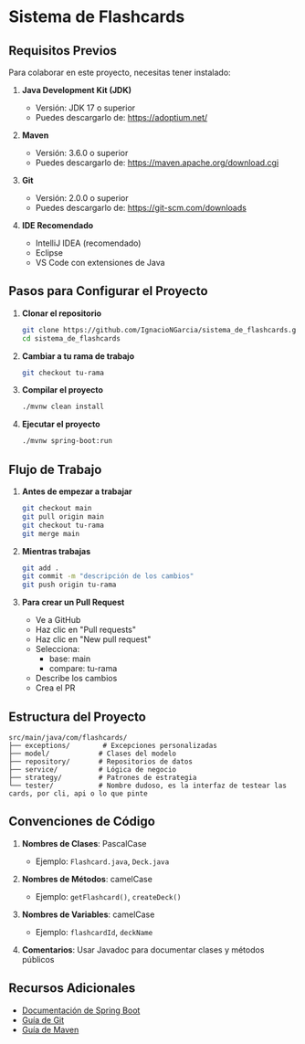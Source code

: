# Sistema de Flashcards

## Requisitos Previos

Para colaborar en este proyecto, necesitas tener instalado:

1. **Java Development Kit (JDK)**
   - Versión: JDK 17 o superior
   - Puedes descargarlo de: https://adoptium.net/

2. **Maven**
   - Versión: 3.6.0 o superior
   - Puedes descargarlo de: https://maven.apache.org/download.cgi

3. **Git**
   - Versión: 2.0.0 o superior
   - Puedes descargarlo de: https://git-scm.com/downloads

4. **IDE Recomendado**
   - IntelliJ IDEA (recomendado)
   - Eclipse
   - VS Code con extensiones de Java

## Pasos para Configurar el Proyecto

1. **Clonar el repositorio**
   ```bash
   git clone https://github.com/IgnacioNGarcia/sistema_de_flashcards.git
   cd sistema_de_flashcards
   ```

2. **Cambiar a tu rama de trabajo**
   ```bash
   git checkout tu-rama
   ```

3. **Compilar el proyecto**
   ```bash
   ./mvnw clean install
   ```

4. **Ejecutar el proyecto**
   ```bash
   ./mvnw spring-boot:run
   ```

## Flujo de Trabajo

1. **Antes de empezar a trabajar**
   ```bash
   git checkout main
   git pull origin main
   git checkout tu-rama
   git merge main
   ```

2. **Mientras trabajas**
   ```bash
   git add .
   git commit -m "descripción de los cambios"
   git push origin tu-rama
   ```

3. **Para crear un Pull Request**
   - Ve a GitHub
   - Haz clic en "Pull requests"
   - Haz clic en "New pull request"
   - Selecciona:
     - base: main
     - compare: tu-rama
   - Describe los cambios
   - Crea el PR

## Estructura del Proyecto

```
src/main/java/com/flashcards/
├── exceptions/        # Excepciones personalizadas
├── model/            # Clases del modelo
├── repository/       # Repositorios de datos
├── service/          # Lógica de negocio
├── strategy/         # Patrones de estrategia
└── tester/           # Nombre dudoso, es la interfaz de testear las cards, por cli, api o lo que pinte
```

## Convenciones de Código

1. **Nombres de Clases**: PascalCase
   - Ejemplo: `Flashcard.java`, `Deck.java`

2. **Nombres de Métodos**: camelCase
   - Ejemplo: `getFlashcard()`, `createDeck()`

3. **Nombres de Variables**: camelCase
   - Ejemplo: `flashcardId`, `deckName`

4. **Comentarios**: Usar Javadoc para documentar clases y métodos públicos

## Recursos Adicionales

- [Documentación de Spring Boot](https://spring.io/projects/spring-boot)
- [Guía de Git](https://git-scm.com/doc)
- [Guía de Maven](https://maven.apache.org/guides/) 
